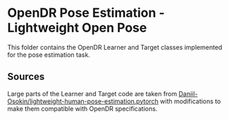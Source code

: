 # OpenDR Pose Estimation - Lightweight Open Pose

This folder contains the OpenDR Learner and Target classes implemented for the pose estimation task. 

## Sources

Large parts of the Learner and Target code are taken from [Daniil-Osokin/lightweight-human-pose-estimation.pytorch](
https://github.com/Daniil-Osokin/lightweight-human-pose-estimation.pytorch) with modifications to make them compatible 
with OpenDR specifications.
